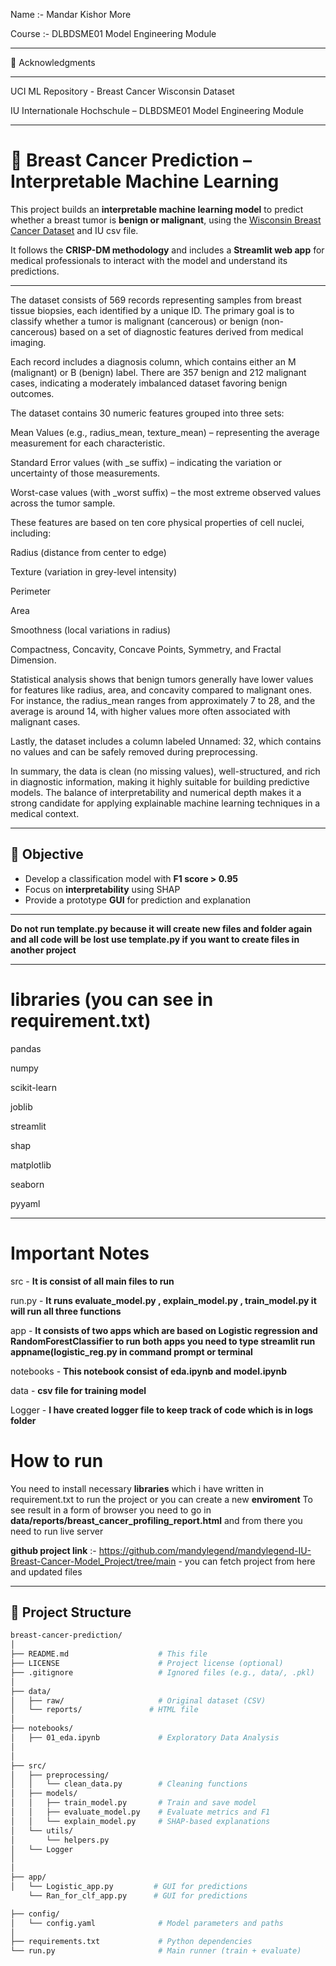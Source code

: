 Name :- Mandar Kishor More

Course :-  DLBDSME01 Model Engineering Module

---
🙏 Acknowledgments

---
UCI ML Repository - Breast Cancer Wisconsin Dataset

IU Internationale Hochschule – DLBDSME01 Model Engineering Module

---
# 🧠 Breast Cancer Prediction – Interpretable Machine Learning

This project builds an **interpretable machine learning model** to predict whether a breast tumor is **benign or malignant**, using the [Wisconsin Breast Cancer Dataset](https://archive.ics.uci.edu/ml/datasets/Breast+Cancer+Wisconsin+(Diagnostic)) and IU csv file.

It follows the **CRISP-DM methodology** and includes a **Streamlit web app** for medical professionals to interact with the model and understand its predictions.

---
The dataset consists of 569 records representing samples from breast tissue biopsies, each identified by a unique ID. The primary goal is to classify whether a tumor is malignant (cancerous) or benign (non-cancerous) based on a set of diagnostic features derived from medical imaging.

Each record includes a diagnosis column, which contains either an M (malignant) or B (benign) label. There are 357 benign and 212 malignant cases, indicating a moderately imbalanced dataset favoring benign outcomes.

The dataset contains 30 numeric features grouped into three sets:

Mean Values (e.g., radius_mean, texture_mean) – representing the average measurement for each characteristic.

Standard Error values (with _se suffix) – indicating the variation or uncertainty of those measurements.

Worst-case values (with _worst suffix) – the most extreme observed values across the tumor sample.

These features are based on ten core physical properties of cell nuclei, including:

Radius (distance from center to edge)

Texture (variation in grey-level intensity)

Perimeter

Area

Smoothness (local variations in radius)

Compactness, Concavity, Concave Points, Symmetry, and Fractal Dimension.

Statistical analysis shows that benign tumors generally have lower values for features like radius, area, and concavity compared to malignant ones. For instance, the radius_mean ranges from approximately 7 to 28, and the average is around 14, with higher values more often associated with malignant cases.

Lastly, the dataset includes a column labeled Unnamed: 32, which contains no values and can be safely removed during preprocessing.

In summary, the data is clean (no missing values), well-structured, and rich in diagnostic information, making it highly suitable for building predictive models. The balance of interpretability and numerical depth makes it a strong candidate for applying explainable machine learning techniques in a medical context.


---

## 📌 Objective

- Develop a classification model with **F1 score > 0.95**
- Focus on **interpretability** using SHAP
- Provide a prototype **GUI** for prediction and explanation


---
**Do not run template.py because it will create new files and folder again and all code will be lost use template.py if you want to create files in another project**

---
# libraries (you can see in requirement.txt)
pandas

numpy

scikit-learn

joblib

streamlit

shap

matplotlib

seaborn

pyyaml


---


# Important Notes

src - **It is consist of all main files to run**

run.py - **It runs evaluate_model.py , explain_model.py , train_model.py it will run all three functions**

app - **It consists of two apps which are based on Logistic regression and RandomForestClassifier to run both apps you need to type streamlit run appname(logistic_reg.py in command prompt or terminal**

notebooks - **This notebook consist of eda.ipynb and model.ipynb**

data - **csv file for training model**

Logger - **I have created logger file to keep track of code which is in logs folder**



# How to run 
You need to install necessary  **libraries** which i have written in requirement.txt to run the project or you can create a new **enviroment**
To see result in a form of browser you need to go in **data/reports/breast_cancer_profiling_report.html** and from there you need to run live server
       

    

**github project link** :-
https://github.com/mandylegend/mandylegend-IU-Breast-Cancer-Model_Project/tree/main - you can fetch project from here and updated files

---
## 🧱 Project Structure

```bash
breast-cancer-prediction/
│
├── README.md                    # This file
├── LICENSE                      # Project license (optional)
├── .gitignore                   # Ignored files (e.g., data/, .pkl)
│
├── data/
│   ├── raw/                     # Original dataset (CSV)
│   └── reports/               # HTML file
│
├── notebooks/
│   ├── 01_eda.ipynb             # Exploratory Data Analysis
│   
│
├── src/
│   ├── preprocessing/
│   │   └── clean_data.py        # Cleaning functions
│   ├── models/
│   │   ├── train_model.py       # Train and save model
│   │   ├── evaluate_model.py    # Evaluate metrics and F1
│   │   └── explain_model.py     # SHAP-based explanations
│   └── utils/
│       └── helpers.py    
│   └── Logger                   
│
│
├── app/
│   └── Logistic_app.py         # GUI for predictions
    └── Ran_for_clf_app.py      # GUI for predictions

├── config/
│   └── config.yaml              # Model parameters and paths
│
├── requirements.txt             # Python dependencies
└── run.py                       # Main runner (train + evaluate)


